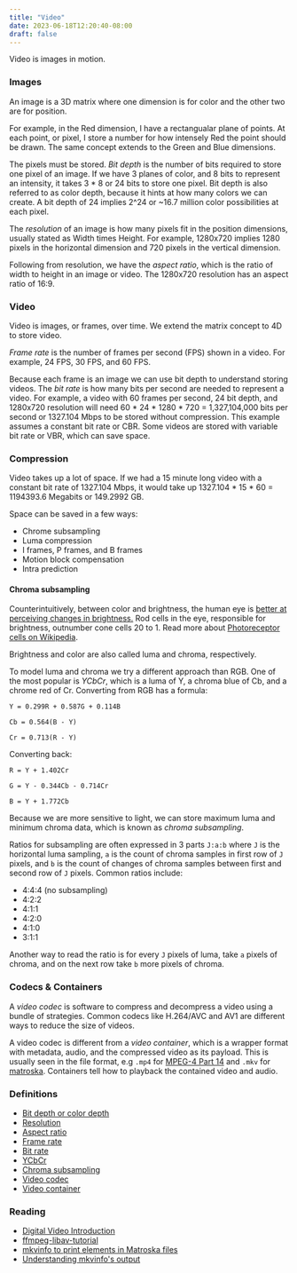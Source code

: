 ```yaml
---
title: "Video"
date: 2023-06-18T12:20:40-08:00
draft: false
---
```


Video is images in motion.

### Images

An image is a 3D matrix where one dimension is for color and the other two are for position. 

For example, in the Red dimension, I have a rectangualar plane of points. At each point, or pixel, I store a number for how intensely Red the point should be drawn. The same concept extends to the Green and Blue dimensions.

The pixels must be stored. <dfn id='def-bit-depth'>Bit depth</dfn> is the number of bits required to store one pixel of an image. If we have 3 planes of color, and 8 bits to represent an intensity, it takes 3 * 8 or 24 bits to store one pixel. Bit depth is also referred to as color depth, because it hints at how many colors we can create. A bit depth of 24 implies 2^24 or ~16.7 million color possibilities at each pixel.

The <dfn id='def-resolution'>resolution</dfn> of an image is how many pixels fit in the position dimensions, usually stated as Width times Height. For example, 1280x720 implies 1280 pixels in the horizontal dimension and 720 pixels in the vertical dimension.

Following from resolution, we have the <dfn id='def-aspect-ratio'>aspect ratio</dfn>, which is the ratio of width to height in an image or video. The 1280x720 resolution has an aspect ratio of 16:9.

### Video

Video is images, or frames, over time. We extend the matrix concept to 4D to store video.

<dfn id='def-frame-rate'>Frame rate</dfn> is the number of frames per second (FPS) shown in a video. For example, 24 FPS, 30 FPS, and 60 FPS.

Because each frame is an image we can use bit depth to understand storing videos. The <dfn id='def-bit-rate'>bit rate</dfn> is how many bits per second are needed to represent a video. For example, a video with 60 frames per second, 24 bit depth, and 1280x720 resolution will need 60 * 24 * 1280 * 720 = 1,327,104,000 bits per second or 1327.104 Mbps to be stored without compression. This example assumes a constant bit rate or CBR. Some videos are stored with variable bit rate or VBR, which can save space.

### Compression

Video takes up a lot of space. If we had a 15 minute long video with a constant bit rate of 1327.104 Mbps, it would take up 1327.104 * 15 * 60 = 1194393.6 Megabits or 149.2992 GB.

Space can be saved in a few ways:
- Chrome subsampling
- Luma compression
- I frames, P frames, and B frames
- Motion block compensation
- Intra prediction


#### Chroma subsampling

Counterintuitively, between color and brightness, the human eye is [better at perceiving changes in brightness.](http://vanseodesign.com/web-design/color-luminance/) Rod cells in the eye, responsible for brightness, outnumber cone cells 20 to 1. Read more about [Photoreceptor cells on Wikipedia](https://en.wikipedia.org/wiki/Photoreceptor_cell).

Brightness and color are also called luma and chroma, respectively. 

To model luma and chroma we try a different approach than RGB. One of the most popular is <dfn id='def-YCbCr'>YCbCr</dfn>, which is a luma of Y, a chroma blue of Cb, and a chrome red of Cr. Converting from RGB has a formula:

```
Y = 0.299R + 0.587G + 0.114B

Cb = 0.564(B - Y)

Cr = 0.713(R - Y)
```

Converting back:

```
R = Y + 1.402Cr

G = Y - 0.344Cb - 0.714Cr

B = Y + 1.772Cb
```

Because we are more sensitive to light, we can store maximum luma and minimum chroma data, which is known as <dfn id='def-chroma-subsampling'>chroma subsampling</dfn>.

Ratios for subsampling are often expressed in 3 parts `J:a:b` where `J` is the horizontal luma sampling, `a` is the count of chroma samples in first row of `J` pixels, and `b` is the count of changes of chroma samples between first and second row of `J` pixels. Common ratios include:

- 4:4:4 (no subsampling)
- 4:2:2
- 4:1:1
- 4:2:0
- 4:1:0
- 3:1:1

Another way to read the ratio is for every `J` pixels of luma, take `a` pixels of chroma, and on the next row take `b` more pixels of chroma.

### Codecs & Containers

A <dfn id='def-video-codec'>video codec</dfn> is software to compress and decompress a video using a bundle of strategies. Common codecs like H.264/AVC and AV1 are different ways to reduce the size of videos.

A video codec is different from a <dfn id='def-video-container'>video container</dfn>, which is a wrapper format with metadata, audio, and the compressed video as its payload. This is usually seen in the file format, e.g `.mp4` for [MPEG-4 Part 14](https://en.wikipedia.org/wiki/MP4_file_format) and `.mkv` for [matroska](https://en.wikipedia.org/wiki/Matroska). Containers tell how to playback the contained video and audio.

### Definitions
- [Bit depth or color depth](#def-bit-depth)
- [Resolution](#def-resolution)
- [Aspect ratio](#def-aspect-ratio)
- [Frame rate](#def-frame-rate)
- [Bit rate](#def-bit-rate)
- [YCbCr](#def-YCbCr)
- [Chroma subsampling](#def-chroma-subsampling)
- [Video codec](#def-video-codec)
- [Video container](#def-video-container)


### Reading
- [Digital Video Introduction](https://github.com/leandromoreira/digital_video_introduction)
- [ffmpeg-libav-tutorial](https://github.com/leandromoreira/ffmpeg-libav-tutorial)
- [mkvinfo to print elements in Matroska files](https://mkvtoolnix.download/doc/mkvinfo.html)
- [Understanding mkvinfo's output](https://gitlab.com/mbunkus/mkvtoolnix/-/wikis/Understanding-mkvinfo's-output)
